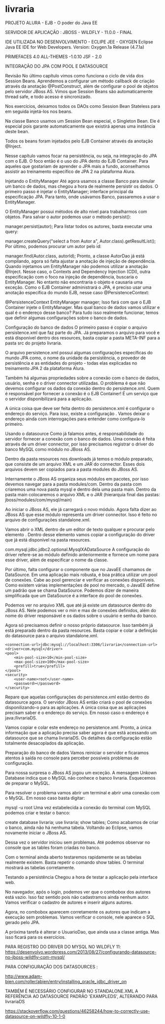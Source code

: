 # livraria
PROJETO ALURA - EJB - O poder do Java EE


SERVIDOR DE APLICAÇÃO : JBOSS - WILDFLY - 11.0.0 - FINAL

IDE UTILIZADA NO DESENVOLVIMENTO - ECLIPE JEE - OXYGEN
Eclipse Java EE IDE for Web Developers.
Version: Oxygen.1a Release (4.7.1a)

PRIMEFACES 4.0
ALL-THEMES -1.0.10
JSF - 2.0


INTEGRAÇÃO DO JPA COM POOL E DATASOURCE

Revisão
No último capítulo vimos como funciona o ciclo de vida dos Session Beans. Aprendemos a configurar um método callback de criação através da anotação @PostConstruct, além de configurar o pool de objetos pelo servidor JBoss AS. Vimos que Session Beans são automaticamente thread safe, e todo acesso é sincronizado.

Nos exercícios, deixamos todos os DAOs como Session Bean Stateless para em seguida injetá-los nos beans.

Na classe Banco usamos um Session Bean especial, o Singleton Bean. Ele é especial pois garante automaticamente que existirá apenas uma instância deste bean.

Todos os beans foram injetados pelo EJB Container através da anotação @Inject.

Nesse capítulo vamos focar na persistência, ou seja, na integração do JPA com o EJB. O foco então é o uso do JPA dento do EJB Container. Para aqueles que gostariam de aprender o JPA mais a fundo, aconselhamos assistir ao treinamento específico de JPA 2 na plataforma Alura.

Injetando o EntityManager
Até agora usamos a classe Banco para simular um banco de dados, mas chegou a hora de realmente persistir os dados. O primeiro passo é injetar o EntityManager; interface principal da especificação JPA. Para tanto, onde usávamos Banco, passaremos a usar o EntityManager.

O EntityManager possui métodos de alto nível para trabalharmos com objetos. Para salvar o autor podemos usar o método persist():

manager.persist(autor);
Para listar todos os autores, basta executar uma query:

manager.createQuery("select a from Autor a", Autor.class).getResultList();
Por último, podemos procurar um autor pelo id:

manager.find(Autor.class, autorId);
Pronto, a classe AutorDao já está compilando, agora só falta ajustar a anotação de injeção de dependência. Quando injetamos um EntityManager não podemos utilizar a anotação @Inject. Nesse caso, o Contexts and Dependency Injection (CDI), outra especificação com o foco na injeção de dependência, buscaria o EntityManager. No entanto não encontraria o objeto e causaria uma exceção. Como o EJB Container administrará o JPA, é preciso usar uma anotação especifica do mundo EJB, nesse caso @PersistenceContext:

@PersistenceContext
EntityManager manager;
Isso fará com que o EJB Container injete o EntityManager. Mas qual banco de dados vamos utilizar e qual é o endereço desse banco? Para tudo isso realmente funcionar, temos que definir algumas configurações sobre o banco de dados.

Configuração do banco de dados
O primeiro passo é copiar o arquivo persistence.xml que faz parte do JPA. Já preparamos o arquivo para você e está disponível dentro dos resources, basta copiar a pasta META-INF para a pasta src do projeto livraria.

O arquivo persistence.xml possui algumas configurações específicas do mundo JPA como, o nome da unidade da persistência, o provedor de persistência e as entidades do projeto - todas elas explicadas no treinamento JPA 2 da plataforma Alura.

Também há algumas propriedades sobre a conexão com o banco de dados, usuário, senha e o driver connector utilizadas. O problema é que não devemos configurar os dados da conexão dentro do persistence.xml. Quem é responsável por fornecer a conexão é o EJB Container! É um serviço que o servidor disponibilizará para a aplicação.

A única coisa que deve ser feita dentro do persistence.xml é configurar o endereço do serviço. Para isso, existe a configuração <jta-data-source>. Vamos deixar o endereço ainda com interrogações para entender como configura-lo primeiro.

Usando o datasource
Como já falamos antes, é responsabilidade do servidor fornecer a conexão com o banco de dados. Uma conexão é feita através de um driver connector, por isso precisamos registrar o driver do banco MySQL como módulo no JBoss AS.

Dentro da pasta resources nos downloads já temos o módulo preparado, que consiste de um arquivo XML e um JAR do connector. Esses dois arquivos devem ser copiados para a pasta modules do JBoss AS.

Internamente o JBoss AS organiza seus módulos em pacotes, por isso devemos navegar para a pasta modules/com. Dentro da pasta com criaremos uma nova pasta mysql e dentro dela uma pasta main. Dentro da pasta main colocaremos o arquivo XML e o JAR (hierarquia final das pastas: jboss/modules/com/mysql/main)

Ao iniciar o JBoss AS, ele já carregará o novo módulo. Agora falta dizer ao JBoss AS que esse módulo representa um driver connector. Isso é feito no arquivo de configurações standalone.xml.

Vamos abrir o XML dentro de um editor de texto qualquer e procurar pelo elemento <drivers>. Dentro desse elemento vamos copiar a configuração do driver que já está disponível na pasta resources.

<driver name="com.mysql" module="com.mysql">
    <xa-datasource-class>
        com.mysql.jdbc.jdbc2.optional.MysqlXADataSource
    </xa-datasource-class>
</driver>
A configuração do driver refere-se ao módulo definido anteriormente e fornece um nome para esse driver, além de especificar o nome da classe.

Por último, falta configurar o componente que no JavaEE chamamos de DataSource. Em uma aplicação mais robusta, é boa prática utilizar um pool de conexões. Cabe ao pool gerenciar e verificar as conexões disponíveis. Como existem várias implementações de pool no mercado, o JavaEE define um padrão que se chama DataSource. Podemos dizer de maneira simplificada que um DataSource é a interface do pool de conexões.

Podemos ver no arquivo XML que até já existe um datasource dentro do JBoss AS. Nele podemos ver o min e max de conexões definidos, além do nome do driver responsável e os dados sobre o usuário e senha do banco.

Agora só precisamos definir o nosso próprio datasource. Isso também já está preparado dentro da pasta resources. Basta copiar e colar a definição do datasource para o arquivo standalone.xml.

<datasource jndi-name="java:/livrariaDS" pool-name="livrariaDS"
    enabled="true" use-java-context="true">

    <connection-url>jdbc:mysql://localhost:3306/livraria</connection-url>
    <driver>com.mysql</driver>
    <pool>
        <min-pool-size>10</min-pool-size>
        <max-pool-size>100</max-pool-size>
        <prefill>true</prefill>
    </pool>
    <security>
        <user-name>root</user-name>
        <password></password>
    </security>
</datasource>
Repare que aquelas configurações do persistence.xml estão dentro do datasource agora. O servidor JBoss AS então criará o pool de conexões disponilizando-o para as aplicações. A única coisa que as aplicações precisam saber é o endereço do serviço. Em nosso caso o endereço é java:/livrariaDS.

Vamos copiar e colar este endereço no persistence.xml. Pronto, a única informação que a aplicação precisa saber agora é que está acessando um datasource que se chama livrariaDS. Os detalhes da configuração estão totalmente desacoplados da aplicação.

Preparação do banco de dados
Vamos reiniciar o servidor e ficaramos atentos à saída no console para perceber possíveis problemas de configuração.

Para nossa surpresa o JBoss AS jogou um exceção. A mensagem Unkown Database indica que o MySQL não conhece o banco livraria. Esquecemos de preparar o MySQL.

Para resolver o problema vamos abrir um terminal e abrir uma conexão com o MySQL. Em nosso caso basta digitar:

mysql -u root
Uma vez estabelecida a conexão do terminal com MySQL podemos criar e testar o banco:

create database livraria;
use livraria;
show tables;
Como acabamos de criar o banco, ainda não há nenhuma tabela. Voltando ao Eclipse, vamos novamente iniciar o JBoss AS.

Dessa vez o servidor iniciou sem problemas. Até podemos observar no console que as tables foram criadas no banco.

Com o terminal ainda aberto testaremos rapidamente se as tabelas realmente existem. Basta repetir o comando show tables. O terminal mostrará as tabelas corretamente.

Testando a persistência
Chegou a hora de testar a aplicação pela interface web.

No navegador, após o login, podemos ver que o combobox dos autores está vazio. Isso faz sentido pois não cadastramos ainda nenhum autor. Vamos verificar o cadastro de autores e inserir alguns autores.

Agora, no combobox aparecem corretamente os autores que indicam a execução sem problemas. Vamos verificar o console, nele aparece o SQL gerado pelo JPA.

A próxima tarefa é alterar o UsuarioDao, que ainda usa a classe antiga. Mas isso ficará para os exercícios.

PARA REGISTRO DO DRIVER DO MYSQL NO WILDFLY 11:
https://desenvolvo.wordpress.com/2013/08/27/configurando-datasource-no-jboss-wildfly-com-mysql/

PARA CONFIGURAÇÃO DOS DATASOURCES : 

http://www.adam-bien.com/roller/abien/entry/installing_oracle_jdbc_driver_on

TAMBÉM É NECESSÁRIO CONFIGURAR NO STANDALONE.XML A REFERÊNCIA AO DATASOURCE PADRÃO 'EXAMPLEDS', ALTERANDO PARA livrariaDS

https://stackoverflow.com/questions/46258244/how-to-correctly-use-datasource-on-wildfly-10-1-0
